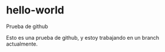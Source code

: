 # hello-world
Prueba de github

Esto es una prueba de github, y estoy trabajando en un branch actualmente.
